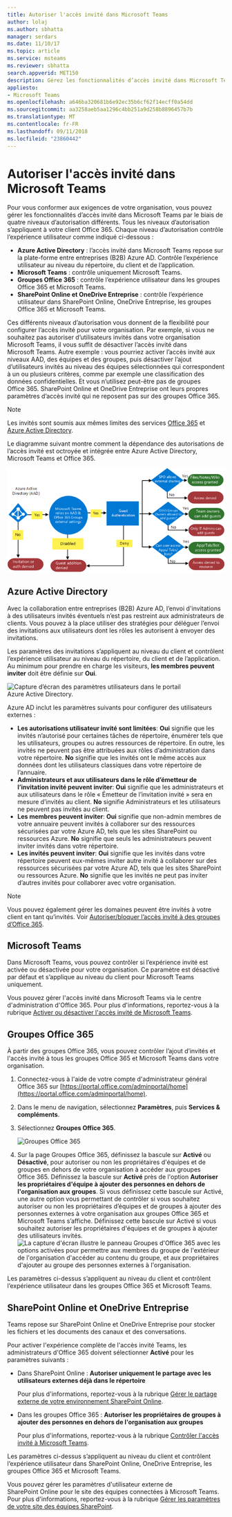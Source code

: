 ```yaml
---
title: Autoriser l'accès invité dans Microsoft Teams
author: lolaj
ms.author: sbhatta
manager: serdars
ms.date: 11/10/17
ms.topic: article
ms.service: msteams
ms.reviewer: sbhatta
search.appverid: MET150
description: Gérez les fonctionnalités d’accès invité dans Microsoft Teams par le biais de quatre niveaux d’autorisation différents.
appliesto:
- Microsoft Teams
ms.openlocfilehash: a646ba320681b6e92ec35b6cf62f14ecff0a54dd
ms.sourcegitcommit: aa3258aeb5aa1296c4bb251a9d258b8896457b7b
ms.translationtype: MT
ms.contentlocale: fr-FR
ms.lasthandoff: 09/11/2018
ms.locfileid: "23860442"
---
```

<a name="authorize-guest-access-in-microsoft-teams"></a>Autoriser l'accès invité dans Microsoft Teams
===========================================

Pour vous conformer aux exigences de votre organisation, vous pouvez gérer les fonctionnalités d’accès invité dans Microsoft Teams par le biais de quatre niveaux d’autorisation différents. Tous les niveaux d’autorisation s’appliquent à votre client Office 365. Chaque niveau d’autorisation contrôle l’expérience utilisateur comme indiqué ci-dessous :
- **Azure Active Directory** : l’accès invité dans Microsoft Teams repose sur la plate-forme entre entreprises (B2B) Azure AD. Contrôle l’expérience utilisateur au niveau du répertoire, du client et de l’application. 
- **Microsoft Teams** : contrôle uniquement Microsoft Teams. 
- **Groupes Office 365** : contrôle l’expérience utilisateur dans les groupes Office 365 et Microsoft Teams.
- **SharePoint Online et OneDrive Entreprise** : contrôle l’expérience utilisateur dans SharePoint Online, OneDrive Entreprise, les groupes Office 365 et Microsoft Teams.

Ces différents niveaux d’autorisation vous donnent de la flexibilité pour configurer l’accès invité pour votre organisation. Par exemple, si vous ne souhaitez pas autoriser d’utilisateurs invités dans votre organisation Microsoft Teams, il vous suffit de désactiver l’accès invité dans Microsoft Teams. Autre exemple : vous pourriez activer l’accès invité aux niveaux AAD, des équipes et des groupes, puis désactiver l’ajout d’utilisateurs invités au niveau des équipes sélectionnées qui correspondent à un ou plusieurs critères, comme par exemple une classification des données confidentielles. Et vous n’utilisez peut-être pas de groupes Office 365. SharePoint Online et OneDrive Entreprise ont leurs propres paramètres d’accès invité qui ne reposent pas sur des groupes Office 365. 

> [!NOTE]
> Les invités sont soumis aux mêmes limites des services [Office 365](https://go.microsoft.com/fwlink/p/?linkid=282347) et [Azure Active Directory](https://go.microsoft.com/fwlink/p/?linkid=853019). 

  Le diagramme suivant montre comment la dépendance des autorisations de l’accès invité est octroyée et intégrée entre Azure Active Directory, Microsoft Teams et Office 365.


![Diagramme des dépendances des autorisations de l’accès invité.](media/teams_dependencies_image1.png)


## <a name="azure-active-directory"></a>Azure Active Directory

Avec la collaboration entre entreprises (B2B) Azure AD, l’envoi d'invitations à des utilisateurs invités éventuels n’est pas restreint aux administrateurs de clients. Vous pouvez à la place utiliser des stratégies pour déléguer l’envoi des invitations aux utilisateurs dont les rôles les autorisent à envoyer des invitations.

Les paramètres des invitations s’appliquent au niveau du client et contrôlent l’expérience utilisateur au niveau du répertoire, du client et de l’application. Au minimum pour prendre en charge les visiteurs, **les membres peuvent inviter** doit être définie sur **Oui**.


![Capture d’écran des paramètres utilisateurs dans le portail Azure Active Directory.](media/teams_dependencies_image2.png)

Azure AD inclut les paramètres suivants pour configurer des utilisateurs externes :
- **Les autorisations utilisateur invité sont limitées**: **Oui** signifie que les invités n’autorisé pour certaines tâches de répertoire, énumérer tels que les utilisateurs, groupes ou autres ressources de répertoire. En outre, les invités ne peuvent pas être attribuées aux rôles d’administration dans votre répertoire. **No** signifie que les invités ont le même accès aux données dont les utilisateurs classiques dans votre répertoire de l’annuaire.
- **Administrateurs et aux utilisateurs dans le rôle d’émetteur de l’invitation invité peuvent inviter**: **Oui** signifie que les administrateurs et aux utilisateurs dans le rôle « Émetteur de l’invitation invité » sera en mesure d’invités au client. **No** signifie Administrateurs et les utilisateurs ne peuvent pas invités au client.
- **Les membres peuvent inviter**: **Oui** signifie que non-admin membres de votre annuaire peuvent invités à collaborer sur des ressources sécurisées par votre Azure AD, tels que les sites SharePoint ou ressources Azure. **No** signifie que seuls les administrateurs peuvent inviter invités dans votre répertoire.
- **Les invités peuvent inviter**: **Oui** signifie que les invités dans votre répertoire peuvent eux-mêmes inviter autre invité à collaborer sur des ressources sécurisées par votre Azure AD, tels que les sites SharePoint ou ressources Azure. **No** signifie que les invités ne peut pas inviter d’autres invités pour collaborer avec votre organisation.
 


> [!NOTE]
> Vous pouvez également gérer les domaines peuvent être invités à votre client en tant qu’invités. Voir [Autoriser/bloquer l’accès invité à des groupes d’Office 365](https://docs.microsoft.com/exchange/recipients-in-exchange-online/manage-group-access-to-office-365-groups). 

## <a name="microsoft-teams"></a>Microsoft Teams
Dans Microsoft Teams, vous pouvez contrôler si l’expérience invité est activée ou désactivée pour votre organisation. Ce paramètre est désactivé par défaut et s’applique au niveau du client pour Microsoft Teams uniquement.



Vous pouvez gérer l'accès invité dans Microsoft Teams via le centre d'administration d'Office 365. Pour plus d'informations, reportez-vous à la rubrique [Activer ou désactiver l'accès invité de Microsoft Teams](set-up-guests.md). 


## <a name="office-365-groups"></a>Groupes Office 365

À partir des groupes Office 365, vous pouvez contrôler l’ajout d’invités et l'accès invité à tous les groupes Office 365 et Microsoft Teams dans votre organisation.

1. Connectez-vous à l'aide de votre compte d'administrateur général Office 365 sur [https://portal.office.com/adminportal/home](https://portal.office.com/adminportal/home).
    
  
2. Dans le menu de navigation, sélectionnez **Paramètres**, puis **Services &amp; compléments**.
    
  
3. Sélectionnez **Groupes Office 365**.
    
     ![Groupes Office 365](media/e25a7920-254c-4da3-bc5f-a8c7f6b61423.png)
  

  

  
4. Sur la page Groupes Office 365, définissez la bascule sur **Activé** ou **Désactivé**, pour autoriser ou non les propriétaires d'équipes et de groupes en dehors de votre organisation à accéder aux groupes Office 365. Définissez la bascule sur **Activé** près de l'option **Autoriser les propriétaires d'équipe à ajouter des personnes en dehors de l'organisation aux groupes**. Si vous définissez cette bascule sur Activé, une autre option vous permettant de contrôler si vous souhaitez autoriser ou non les propriétaires d’équipes et de groupes à ajouter des personnes externes à votre organisation aux groupes Office 365 et Microsoft Teams s’affiche. Définissez cette bascule sur Activé si vous souhaitez autoriser les propriétaires d'équipes et de groupes à ajouter des utilisateurs invités. ![La capture d'écran illustre le panneau Groupes d'Office 365 avec les options activées pour permettre aux membres du groupe de l'extérieur de l'organisation d'accéder au contenu du groupe, et aux propriétaires d'ajouter au groupe des personnes externes à l'organisation.](media/eee77abd-4425-4585-91a8-5541c17ee7b2.png)




Les paramètres ci-dessus s’appliquent au niveau du client et contrôlent l’expérience utilisateur dans les groupes Office 365 et Microsoft Teams.


## <a name="sharepoint-online-and-onedrive-for-business"></a>SharePoint Online et OneDrive Entreprise

Teams repose sur SharePoint Online et OneDrive Entreprise pour stocker les fichiers et les documents des canaux et des conversations.  
  
    
    
Pour activer l'expérience complète de l'accès invité Teams, les administrateurs d'Office 365 doivent sélectionner **Activé** pour les paramètres suivants :
  
    
    

- Dans SharePoint Online : **Autoriser uniquement le partage avec les utilisateurs externes déjà dans le répertoire**
    
    Pour plus d'informations, reportez-vous à la rubrique [Gérer le partage externe de votre environnement SharePoint Online](https://docs.microsoft.com/sharepoint/external-sharing-overview).
    
  
- Dans les groupes Office 365 : **Autoriser les propriétaires de groupes à ajouter des personnes en dehors de l'organisation aux groupes**
    
    Pour plus d'informations, reportez-vous à la rubrique [Contrôler l'accès invité à Microsoft Teams](#controlguest).
  

Les paramètres ci-dessus s’appliquent au niveau du client et contrôlent l’expérience utilisateur dans SharePoint Online, OneDrive Entreprise, les groupes Office 365 et Microsoft Teams.


Vous pouvez gérer les paramètres d'utilisateur externe de SharePoint Online pour le site des équipes connectées à Microsoft Teams. Pour plus d'informations, reportez-vous à la rubrique [Gérer les paramètres de votre site des équipes SharePoint](https://support.office.com/article/Manage-your-SharePoint-team-site-settings-8376034d-d0c7-446e-9178-6ab51c58df42).
